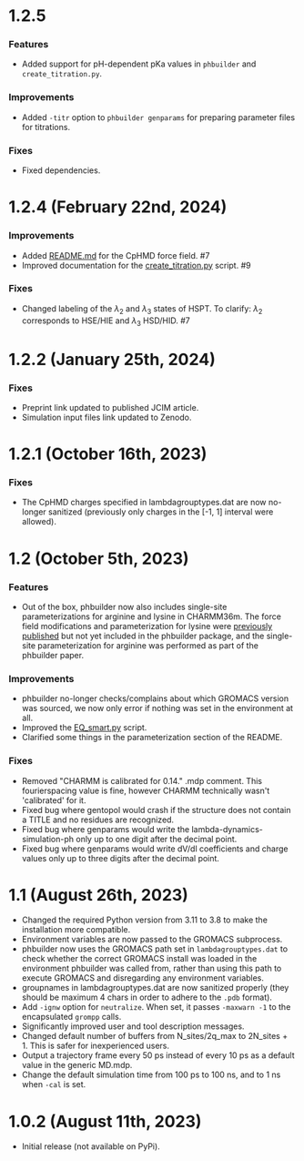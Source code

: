 # 1.2.5

### Features

* Added support for pH-dependent pKa values in `phbuilder` and `create_titration.py`.

### Improvements

* Added `-titr` option to `phbuilder genparams` for preparing parameter files for titrations.

### Fixes

* Fixed dependencies.

# 1.2.4 (February 22nd, 2024)

### Improvements

* Added [README.md](phbuilder/ffield/README.md) for the CpHMD force field. #7
* Improved documentation for the [create_titration.py](scripts/create_titration.py) script. #9

### Fixes

* Changed labeling of the $\lambda_2$ and $\lambda_3$ states of HSPT. To clarify: $\lambda_2$ corresponds to HSE/HIE and $\lambda_3$ HSD/HID. #7

# 1.2.2 (January 25th, 2024)

### Fixes

* Preprint link updated to published JCIM article.
* Simulation input files link updated to Zenodo.

# 1.2.1 (October 16th, 2023)

### Fixes

* The CpHMD charges specified in lambdagrouptypes.dat are now no-longer sanitized (previously only charges in the [-1, 1] interval were allowed).

# 1.2 (October 5th, 2023)

### Features
* Out of the box, phbuilder now also includes single-site parameterizations for arginine and lysine in CHARMM36m. The force field modifications and parameterization for lysine were [previously published](https://pubs.acs.org/doi/full/10.1021/acs.jctc.2c00517) but not yet included in the phbuilder package, and the single-site parameterization for arginine was performed as part of the phbuilder paper.

### Improvements
* phbuilder no-longer checks/complains about which GROMACS version was sourced, we now only error if nothing was set in the environment at all.
* Improved the [EQ_smart.py](scripts/EQ_smart.py) script.
* Clarified some things in the parameterization section of the README.

### Fixes
* Removed "CHARMM is calibrated for 0.14." .mdp comment. This fourierspacing value is fine, however CHARMM technically wasn't 'calibrated' for it.
* Fixed bug where gentopol would crash if the structure does not contain a TITLE and no residues are recognized.
* Fixed bug where genparams would write the lambda-dynamics-simulation-ph only up to one digit after the decimal point.
* Fixed bug where genparams would write dV/dl coefficients and charge values only up to three digits after the decimal point.

# 1.1 (August 26th, 2023)
* Changed the required Python version from 3.11 to 3.8 to make the installation more compatible.
* Environment variables are now passed to the GROMACS subprocess.
* phbuilder now uses the GROMACS path set in `lambdagrouptypes.dat` to check whether the correct GROMACS install was loaded in the environment phbuilder was called from, rather than using this path to execute GROMACS and disregarding any environment variables.
* groupnames in lambdagrouptypes.dat are now sanitized properly (they should be maximum 4 chars in order to adhere to the `.pdb` format).
* Add `-ignw` option for `neutralize`. When set, it passes `-maxwarn -1` to the encapsulated `grompp` calls.
* Significantly improved user and tool description messages.
* Changed default number of buffers from N_sites/2q_max to 2N_sites + 1. This is safer for inexperienced users.
* Output a trajectory frame every 50 ps instead of every 10 ps as a default value in the generic MD.mdp.
* Change the default simulation time from 100 ps to 100 ns, and to 1 ns when `-cal` is set.

# 1.0.2 (August 11th, 2023)
* Initial release (not available on PyPi).
